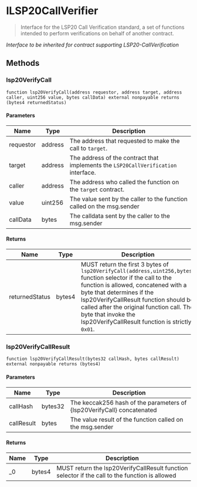 # ILSP20CallVerifier

> Interface for the LSP20 Call Verification standard, a set of functions intended to perform verifications on behalf of another contract.

_Interface to be inherited for contract supporting LSP20-CallVerification_

## Methods

### lsp20VerifyCall

```solidity
function lsp20VerifyCall(address requestor, address target, address caller, uint256 value, bytes callData) external nonpayable returns (bytes4 returnedStatus)
```

#### Parameters

| Name      | Type    | Description                                                                        |
| --------- | ------- | ---------------------------------------------------------------------------------- |
| requestor | address | The address that requested to make the call to `target`.                           |
| target    | address | The address of the contract that implements the `LSP20CallVerification` interface. |
| caller    | address | The address who called the function on the `target` contract.                      |
| value     | uint256 | The value sent by the caller to the function called on the msg.sender              |
| callData  | bytes   | The calldata sent by the caller to the msg.sender                                  |

#### Returns

| Name           | Type   | Description                                                                                                                                                                                                                                                                                                                                     |
| -------------- | ------ | ----------------------------------------------------------------------------------------------------------------------------------------------------------------------------------------------------------------------------------------------------------------------------------------------------------------------------------------------- |
| returnedStatus | bytes4 | MUST return the first 3 bytes of `lsp20VerifyCall(address,uint256,bytes)` function selector if the call to the function is allowed, concatened with a byte that determines if the lsp20VerifyCallResult function should be called after the original function call. The byte that invoke the lsp20VerifyCallResult function is strictly `0x01`. |

### lsp20VerifyCallResult

```solidity
function lsp20VerifyCallResult(bytes32 callHash, bytes callResult) external nonpayable returns (bytes4)
```

#### Parameters

| Name       | Type    | Description                                                            |
| ---------- | ------- | ---------------------------------------------------------------------- |
| callHash   | bytes32 | The keccak256 hash of the parameters of {lsp20VerifyCall} concatenated |
| callResult | bytes   | The value result of the function called on the msg.sender              |

#### Returns

| Name | Type   | Description                                                                                    |
| ---- | ------ | ---------------------------------------------------------------------------------------------- |
| \_0  | bytes4 | MUST return the lsp20VerifyCallResult function selector if the call to the function is allowed |
